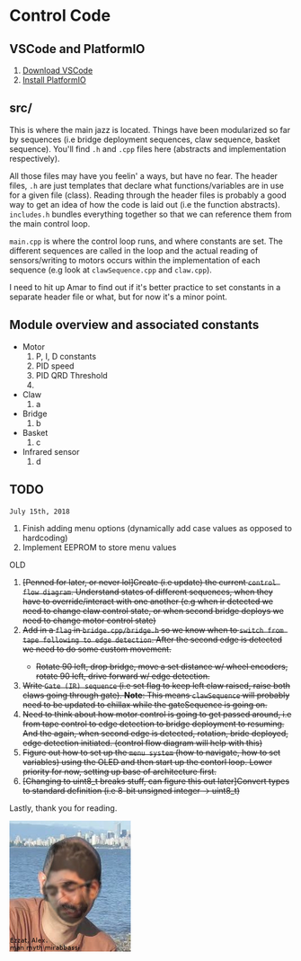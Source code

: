Control Code 
=== 

VSCode and PlatformIO
--- 
1. [Download VSCode](https://code.visualstudio.com/download)
2. [Install PlatformIO](https://platformio.org/get-started/ide?install=vscode)

src/
--- 
This is where the main jazz is located. Things have been modularized so far by sequences (i.e bridge deployment sequences, claw sequence, basket sequence). You'll find `.h` and `.cpp` files here (abstracts and implementation respectively). 

All those files may have you feelin' a ways, but have no fear. The header files, `.h` are just templates that declare what functions/variables are in use for a given file (class). Reading through the header files is probably a good way to get an idea of how the code is laid out (i.e the function abstracts). `includes.h` bundles everything together so that we can reference them from the main control loop.

`main.cpp` is where the control loop runs, and where constants are set. The different sequences are called in the loop and the actual reading of sensors/writing to motors occurs within the implementation of each sequence (e.g look at `clawSequence.cpp` and `claw.cpp`). 

I need to hit up Amar to find out if it's better practice to set constants in a separate header file or what, but for now it's a minor point. 

Module overview and associated constants
--- 
* Motor 
    1. P, I, D constants
    2. PID speed
    3. PID QRD Threshold
    4. 
* Claw 
    1. a
* Bridge 
    1. b
* Basket
    1. c
* Infrared sensor
    1. d

TODO
---
`July 15th, 2018`
1. Finish adding menu options (dynamically add case values as opposed to hardcoding) 
2. Implement EEPROM to store menu values

OLD
1. <del> [Penned for later, or never lol]Create (i.e update) the current `control flow diagram`. Understand states of different sequences, when they have to override/interact with one another (e.g when ir detected we need to change claw control state, or when second bridge deploys we need to change motor control state)
2. <del>Add in a `flag` in `bridge.cpp/bridge.h` so we know when to `switch from tape following to edge detection`. After the second edge is detected we need to do some custom movement.
    - Rotate 90 left, drop bridge, move a set distance w/ wheel encoders, rotate 90 left, drive forward w/ edge detection.
3. <del>Write `Gate (IR) sequence` (i.e set flag to keep left claw raised, raise both claws going through gate). **Note**: This means `clawSequence` will probably need to be updated to chillax while the gateSequence is going on. 
4. <del>Need to think about how motor control is going to get passed around, i.e from tape control to edge detection to bridge deployment to resuming. And the again, when second edge is detected, rotation, bride deployed, edge detection initiated. (control flow diagram will help with this)
5. <del>Figure out how to set up the `menu system` (how to navigate, how to set variables) using the OLED and then start up the contorl loop. Lower priority for now, setting up base of architecture first. 
6. <del>[Changing to uint8_t breaks stuff, can figure this out later]Convert types to standard definition (i.e 8-bit unsigned integer -> uint8_t)

Lastly, thank you for reading. 

![](https://raw.githubusercontent.com/i-jey/robotsummer/master/images/shariar%20ezzat.jpg)